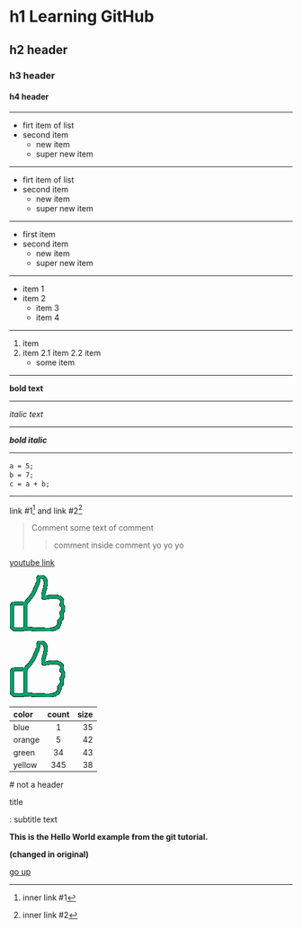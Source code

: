 <a id="anchor"></a>

# h1 Learning GitHub

## h2 header

### h3 header

#### h4 header

---

-   firt item of list
-   second item
    -   new item
    -   super new item

---

-   firt item of list
-   second item
    -   new item
    -   super new item

---

-   first item
-   second item
    -   new item
    -   super new item

---

-   item 1
-   item 2
    -   item 3
    -   item 4

---

1. item
2. item 2.1 item 2.2 item
    - some item

---

**bold text**

---

_italic text_

---

**_bold italic_**

---

```
a = 5;
b = 7;
c = a + b;
```

---

link #1[^1] and link #2[^2]

> Comment some text of comment
>
> > comment inside comment yo yo yo

[youtube link](https://youtube.com/)

![just an image](like.png)

[![just an image link](like.png)](https://google.com/)

| color  | count | size |
| :----- | :---: | ---: |
| blue   |   1   |   35 |
| orange |   5   |   42 |
| green  |  34   |   43 |
| yellow |  345  |   38 |

\# not a header

title

: subtitle text

**This is the Hello World example from the git tutorial.**

**(changed in original)**

[go up](#anchor)

[^1]: inner link #1
[^2]: inner link #2
